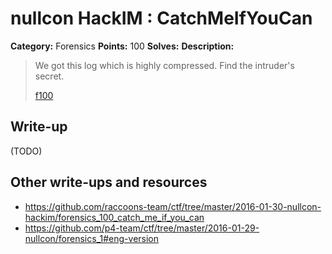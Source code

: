 # nullcon HackIM : CatchMeIfYouCan

**Category:** Forensics
**Points:** 100
**Solves:** 
**Description:**

> We got this log which is highly compressed. Find the intruder's secret.
> 
> 
> [f100](./f100)


## Write-up

(TODO)

## Other write-ups and resources

* <https://github.com/raccoons-team/ctf/tree/master/2016-01-30-nullcon-hackim/forensics_100_catch_me_if_you_can>
* <https://github.com/p4-team/ctf/tree/master/2016-01-29-nullcon/forensics_1#eng-version>
